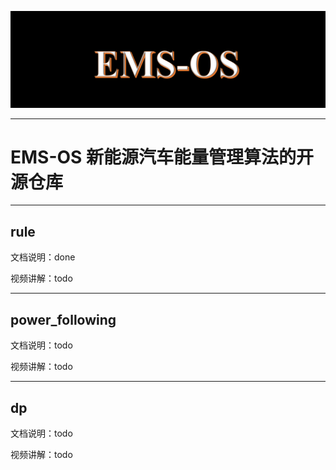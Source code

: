 ![图 1](images/d59e5de0f57cdde6c1a4218b64a9acda97a1d9268d02be17a305140fadfdc84a.png)  

---
# EMS-OS 新能源汽车能量管理算法的开源仓库
---
## rule
文档说明：done

视频讲解：todo

---
## power_following
文档说明：todo

视频讲解：todo

---
## dp
文档说明：todo

视频讲解：todo